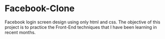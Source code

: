 # Facebook-Clone

Facebook login screen design using only html and css. The objective of this project is to practice the Front-End techniques that I have been learning in recent months.
